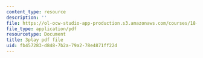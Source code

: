 ```yaml
---
content_type: resource
description: ''
file: https://ol-ocw-studio-app-production.s3.amazonaws.com/courses/18-01sc-single-variable-calculus-fall-2010/fb457283d8487b2a79a278e4871ff22d_Psks_KK0YZ8.pdf
file_type: application/pdf
resourcetype: Document
title: 3play pdf file
uid: fb457283-d848-7b2a-79a2-78e4871ff22d
---
```

